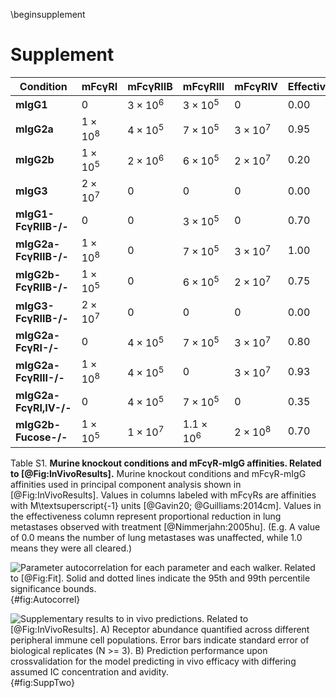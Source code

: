 
\beginsupplement

# Supplement

|  **Condition**         | **mFcγRI**     | **mFcγRIIB**   | **mFcγRIII**     | **mFcγRIV**     | **Effectiveness** |
| ---------------------- | -------------- | -------------- | ---------------- | -------------- | ------------------ |
| **mIgG1**              | $0$            | $3\times 10^6$ | $3\times 10^5$   | $0$            | 0.00               |
| **mIgG2a**             | $1\times 10^8$ | $4\times 10^5$ | $7\times 10^5$   | $3\times 10^7$ | 0.95               |
| **mIgG2b**             | $1\times 10^5$ | $2\times 10^6$ | $6\times 10^5$   | $2\times 10^7$ | 0.20               |
| **mIgG3**              | $2\times 10^7$ | $0$            | $0$              | $0$            | 0.00               |
| **mIgG1-FcγRIIB-/-**   | $0$            | $0$            | $3\times 10^5$   | $0$            | 0.70               |
| **mIgG2a-FcγRIIB-/-**  | $1\times 10^8$ | $0$            | $7\times 10^5$   | $3\times 10^7$ | 1.00               |
| **mIgG2b-FcγRIIB-/-**  | $1\times 10^5$ | $0$            | $6\times 10^5$   | $2\times 10^7$ | 0.75               |
| **mIgG3-FcγRIIB-/-**   | $2\times 10^7$ | $0$            | $0$              | $0$            | 0.00               |
| **mIgG2a-FcγRI-/-**    | $0$            | $4\times 10^5$ | $7\times 10^5$   | $3\times 10^7$ | 0.80               |
| **mIgG2a-FcγRIII-/-**  | $1\times 10^8$ | $4\times 10^5$ | $0$              | $3\times 10^7$ | 0.93               |
| **mIgG2a-FcγRI,IV-/-** | $0$            | $4\times 10^5$ | $7\times 10^5$   | $0$            | 0.35               |
| **mIgG2b-Fucose-/-**   | $1\times 10^5$ | $1\times 10^7$ | $1.1\times 10^6$ | $2\times 10^8$ | 0.70               |

Table S1. **Murine knockout conditions and mFcγR-mIgG affinities. Related to [@Fig:InVivoResults].** Murine knockout conditions and mFcγR-mIgG affinities used in principal component analysis shown in [@Fig:InVivoResults]. Values in columns labeled with mFcγRs are affinities with M\textsuperscript{-1} units [@Gavin20; @Guilliams:2014cm]. Values in the effectiveness column represent proportional reduction in lung metastases observed with treatment [@Nimmerjahn:2005hu]. (E.g. A value of 0.0 means the number of lung metastases was unaffected, while 1.0 means they were all cleared.)


![**Parameter autocorrelation for each parameter and each walker. Related to [@Fig:Fit].** Solid and dotted lines indicate the 95th and 99th percentile significance bounds.](./Figures/FigureAA.svg){#fig:Autocorrel}

![**Supplementary results to *in vivo* predictions. Related to [@Fig:InVivoResults].** A) Receptor abundance quantified across different peripheral immune cell populations. Error bars indicate standard error of biological replicates (N >= 3). B) Prediction performance upon crossvalidation for the model predicting *in vivo* efficacy with differing assumed IC concentration and avidity.](./Figures/FigureS2.svg){#fig:SuppTwo}
